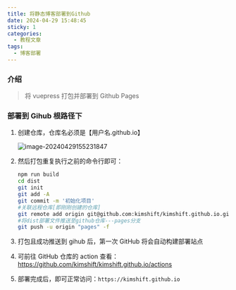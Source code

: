 ```yaml
---
title: 将静态博客部署到Github
date: 2024-04-29 15:48:45
sticky: 1
categories:
  - 教程文章
tags:
  - 博客部署
---
```


### 介绍

> 将 vuepress 打包并部署到 Github Pages

### 部署到 Gihub 根路径下

1. 创建仓库，仓库名必须是【用户名.github.io】

   ![image-20240429155231847](https://gitee.com/gzcc_kims/figure/raw/master/image-20240429155231847.png)

2. 然后打包重复执行之前的命令行即可：

   ```sh
   npm run build
   cd dist
   git init
   git add -A
   git commit -m '初始化项目'
   #关联远程仓库[即刚刚创建的仓库]
   git remote add origin git@github.com:kimshift/kimshift.github.io.git
   #将dist部署文件推送至github仓库---pages分支
   git push -u origin "pages" -f
   ```

3. 打包且成功推送到 gihub 后，第一次 GitHub 将会自动构建部署站点

4. 可前往 GitHub 仓库的 action 查看：https://github.com/kimshift/kimshift.github.io/actions

5. 部署完成后，即可正常访问：`https://kimshift.github.io`
